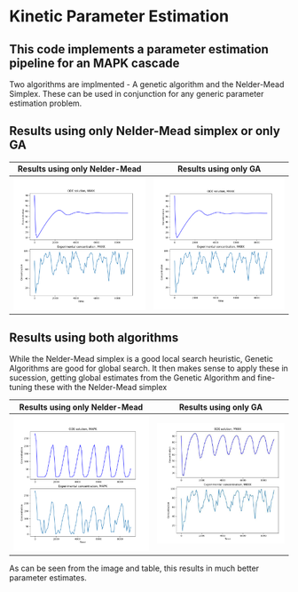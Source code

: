 # Kinetic Parameter Estimation 

## This code implements a parameter estimation pipeline for an MAPK cascade

Two algorithms are implmented - A genetic algorithm and the Nelder-Mead Simplex.
These can be used in conjunction for any generic parameter estimation problem.

## Results using only Nelder-Mead simplex or only GA

Results using only Nelder-Mead           |  Results using only GA
:-------------------------:|:-------------------------:
![](./images/NM_only_estimation.png)  |  ![](./images/NM_only_estimation.png)


## Results using both algorithms

While the Nelder-Mead simplex is a good local search heuristic, Genetic Algorithms are good for global search.
It then makes sense to apply these in sucession, getting global estimates from the Genetic Algorithm and fine-tuning these with the Nelder-Mead simplex


Results using only Nelder-Mead           |  Results using only GA
:-------------------------:|:-------------------------:
![](./images/GA%2BNM_estimation1.png)  |  ![](./images/GA_NM_estimation_2.png)



As can be seen from the image and table, this results in much better parameter estimates.
